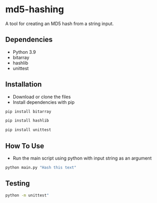 # md5-hashing
A tool for creating an MD5 hash from a string input.


## Dependencies
- Python 3.9
- bitarray
- hashlib
- unittest

## Installation
- Download or clone the files
- Install dependencies with pip

```sh
pip install bitarray

pip install hashlib

pip install unittest
```

## How To Use
- Run the main script using python with input string as an argument
```sh
python main.py "Hash this text"
```

## Testing
```sh
python -m unittest"
```